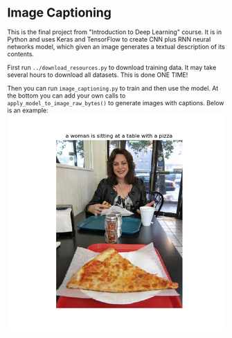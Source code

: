 Image Captioning
================

This is the final project from "Introduction to Deep Learning" course.
It is in Python and uses Keras and TensorFlow to create CNN plus RNN neural networks model, which given an image generates a textual description of its contents.

First run `../download_resources.py` to download training data. It may take several hours to download all datasets. This is done ONE TIME!

Then you can run `image_captioning.py` to train and then use the model.
At the bottom you can add your own calls to `apply_model_to_image_raw_bytes()` to generate images with captions.
Below is an example:
![first tab](https://github.com/akirov/Coursera/raw/master/intro-to-dl/week6/images/cap_example.png)
